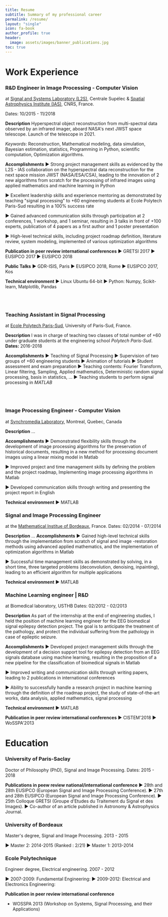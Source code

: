 ```yaml
---
title: Resume
subtitle: Summary of my professional career
permalink: /resume/
layout: "single"
icon: fa-book
author_profile: true
header:
  image: assets/images/banner_publications.jpg
toc: true
---
```






# Work Experience
<!--
#####################################################################
 -->

### R&D Engineer in Image Processing - Computer Vision
  at [Signal and Systems Laboratory (L2S)](http://www.l2s.centralesupelec.fr/), Centrale Supélec &  [Spatial Astrophysics Institute (IAS)](http://www.ias.u-psud.fr/), CNRS, France.

Dates: 10/2015 - 11/2018

**Description**
Hyperspectral object reconstruction from multi-spectral data observed by an infrared imager, aboard NASA's next JWST space telescope. Launch of the telescope in 2021.

*Keywords*:  Reconstruction,  Mathematical modeling, data simulation, Bayesian estimation, statistics, Programming in Python, scientific computation, Optimization algorithms.

**Accomplishments**
  ► Strong project management skills as evidenced by the L2S - IAS collaboration on the hyperspectral data reconstruction for the next space mission JWST (NASA/ESA/CSA), leading to the innovation of 2 new algorithms from scratch for the processing of infrared images using applied mathematics and machine learning in Python

  ► Excellent leadership skills and experience mentoring as demonstrated by teaching "signal processing" to +60 engineering students at Ecole Polytech Paris-Sud resulting in a 100% success rate

  ► Gained advanced communication skills through participation at 2 conferences, 1 workshop, and 1 seminar, resulting in 3 talks in front of +100 experts, publication of 4 papers as a first author and 1 poster presentation

  ► High-level technical skills, including project roadmap definition, literature review, system modeling, implemented of various optimization algorithms

**Publication in peer review international conferences**
  ► GRETSI 2017
  ► EUSIPCO 2017
  ► EUSIPCO 2018

**Public Talks**
  ► GDR-ISIS, Paris
  ► EUSIPCO 2018, Rome
  ► EUSIPCO 2017, Kos

**Technical environment**
  ► Linux Ubuntu 64-bit
  ► Python:  Numpy, Scikit-learn, Matplotlib, Pandas

<br/><br/>

### Teaching Assistant in Signal Processing
at [Ecole Polytech Paris-Sud](http://www.polytech.u-psud.fr/fr/formations/electronique-et-systemes-robotises.html), University of Paris-Sud, France.

**Description**
I was in charge of teaching two classes of total number of +60 under graduate students at the engineering school *Polytech Paris-Sud*. **Dates:** 2016-2018

**Accomplishments**
  ► Teaching of Signal Processing
  ► Supervision of two groups of +60 engineering students
  ► Animation of tutorials
  ► Student assessment and exam preparation
  ► Teaching contents: Fourier Transform, Linear filtering, Sampling, Applied mathematics, Deterministic random signal processing, basis in statistics, ...
  ► Teaching students to perform signal processing in *MATLAB*

<br/><br/>

### Image Processing Engineer - Computer Vision
at [Synchromedia Laboratory](http://www.synchromedia.ca/), Montreal, Quebec, Canada

**Description**
  ...

**Accomplishments**
  ► Demonstrated flexibility skills through the development of image processing algorithms for the preservation of historical documents, resulting in a new method for processing document images using a linear mixing model in Matlab

  ► Improved project and time management skills by defining the problem and the project roadmap, Implementing image processing algorithms in Matlab

  ► Developed communication skills through writing and presenting the project report in English

**Technical environment**
  ► MATLAB


### Signal and Image Processing Engineer
at the [Mathematical Institue of Bordeaux](https://www.math.u-bordeaux.fr/imb/spip.php), France.
Dates: 02/2014 - 07/2014

**Description**
  ...
**Accomplishments**
  ► Gained high-level technical skills through the implementation from scratch of signal and image -restoration methods using advanced applied mathematics, and the implementation of optimization algorithms in Matlab

  ► Successful time management skills as demonstrated by solving, in a short time, three targeted problems (deconvolution, denoising, inpainting), leading to an efficient algorithm for multiple applications

**Technical environment**
  ► MATLAB



###  Machine Learning engineer | R&D
at Biomedical laboratory, USTHB
Dates: 02/2012 - 02/2013

**Description**
As part of the internship at the end of engineering studies, I held the position of machine learning engineer for the EEG biomedical signal epilepsy detection project. The goal is to anticipate the treatment of the pathology, and protect the individual suffering from the pathology in case of epileptic seizure.

**Accomplishments**
  ► Developed project management skills through the development of a decision support tool for  epilepsy detection from an EEG signals database using machine learning, resulting in the proposition of a new pipeline for the classification of biomedical signals in Matlab

  ► Improved writing and communication skills through writing papers, leading to 2 publications in international conferences

  ► Ability to successfully handle a research project in machine learning through the definition of the roadmap project, the study of state-of-the-art works, data analysis, applied mathematics, signal processing

**Technical environment**
  ► MATLAB

**Publication in peer review international conferences**
  ► CISTEM'2018
  ► WoSSPA'2013




<!-- #####################################################################
##########################################################################################################################################
 -->


# Education

### University of Paris-Saclay
Doctor of Philosophy (PhD), Signal and Image Processing.
Dates: 2015 - 2018


**Publications in peew review national/international conference**
  ► 28th and 28th EUSIPCO (European Signal and Image Processing Conference).
  ► 27th and 28th EUSIPCO (European Signal and Image Processing Conference).
  ► 25th Colloque GRETSI (Groupe d'Etudes du Traitement du Signal et des Images).
  ► Co-author of an article published in Astronomy & Astrophysics Journal.

  <!--
  #####################################################################
   -->


### University of Bordeaux
Master's degree, Signal and Image Processing.
2013 - 2015


► Master 2: 2014-2015 (Ranked : 2/21)
► Master 1: 2013-2014



<!--
#####################################################################
 -->


### Ecole Polytechnique
Engineer degree, Electrical engineering.
2007 - 2012

► 2007-2009: Fundamental Engineering:
► 2009-2012: Electrical and Electronics Engineering:

**Publication in peer review international conference**
  * WOSSPA 2013 (Workshop on Systems, Signal Processing, and their Applications)
